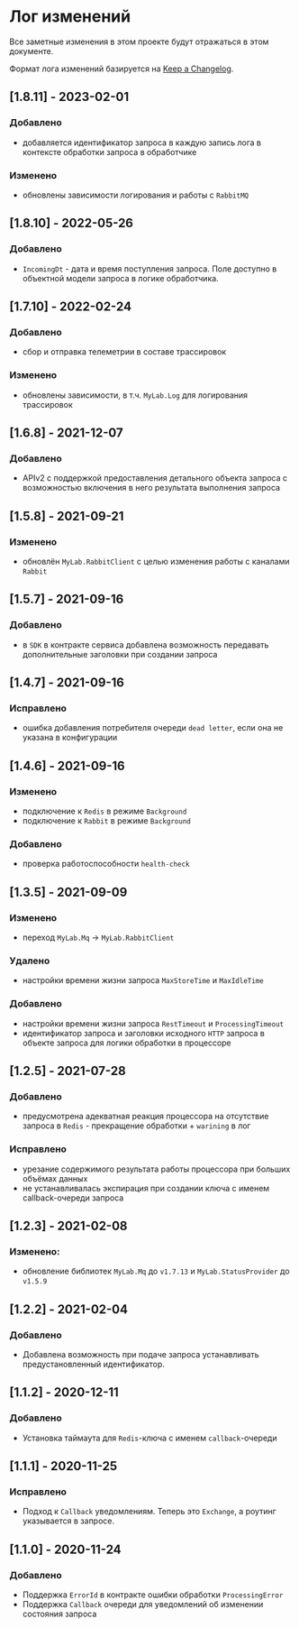 # Лог изменений

Все заметные изменения в этом проекте будут отражаться в этом документе.

Формат лога изменений базируется на [Keep a Changelog](https://keepachangelog.com/en/1.0.0/).

## [1.8.11] - 2023-02-01

### Добавлено

* добавляется идентификатор запроса в каждую запись лога в контексте обработки запроса в обработчике

### Изменено

* обновлены зависимости логирования и работы с `RabbitMQ`

## [1.8.10] - 2022-05-26

### Добавлено

* `IncomingDt` - дата и время поступления запроса. Поле доступно в объектной модели запроса в логике обработчика.

## [1.7.10] - 2022-02-24

### Добавлено

* сбор и отправка телеметрии в составе трассировок

### Изменено

* обновлены зависимости, в т.ч. `MyLab.Log` для логирования трассировок

## [1.6.8] - 2021-12-07

### Добавлено

* APIv2 с поддержкой предоставления детального объекта запроса с возможностью включения в него результата выполнения запроса

## [1.5.8] - 2021-09-21

### Изменено

* обновлён `MyLab.RabbitClient` с целью изменения работы с каналами `Rabbit`

## [1.5.7] - 2021-09-16

### Добавлено

* в `SDK` в контракте сервиса добавлена возможность передавать дополнительные заголовки при создании запроса

## [1.4.7] - 2021-09-16 

### Исправлено

* ошибка добавления потребителя очереди `dead letter`, если она не указана в конфигурации

## [1.4.6] - 2021-09-16 

### Изменено 

* подключение к `Redis` в режиме `Background` 
* подключение к `Rabbit` в режиме `Background` 

### Добавлено

* проверка работоспособности `health-check` 

## [1.3.5] - 2021-09-09 

### Изменено 

* переход `MyLab.Mq` -> `MyLab.RabbitClient` 

### Удалено

* настройки времени жизни запроса `MaxStoreTime` и `MaxIdleTime`

### Добавлено

* настройки времени жизни запроса `RestTimeout` и `ProcessingTimeout`
* идентификатор запроса и заголовки исходного `HTTP` запроса в объекте запроса для логики обработки в процессоре

## [1.2.5] - 2021-07-28

### Добавлено

* предусмотрена адекватная реакция процессора на отсутствие запроса в `Redis` - прекращение обработки + `warining` в лог

### Исправлено

* урезание содержимого результата работы процессора при больших объёмах данных 
* не устанавливалась экспирация при создании ключа с именем callback-очереди запроса  

## [1.2.3] - 2021-02-08

### Изменено:

* обновление библиотек `MyLab.Mq` до `v1.7.13` и `MyLab.StatusProvider` до `v1.5.9`

## [1.2.2] - 2021-02-04

### Добавлено

* Добавлена возможность при подаче запроса устанавливать предустановленный идентификатор.

## [1.1.2] - 2020-12-11

### Добавлено

* Установка таймаута для `Redis`-ключа с именем `callback`-очереди

## [1.1.1] - 2020-11-25

### Исправлено

* Подход к `Callback` уведомлениям. Теперь это `Exchange`, а роутинг указывается в запросе.

## [1.1.0] - 2020-11-24

### Добавлено

* Поддержка `ErrorId` в контракте ошибки обработки `ProcessingError`
* Поддержка `Callback` очереди для уведомлений об изменении состояния запроса